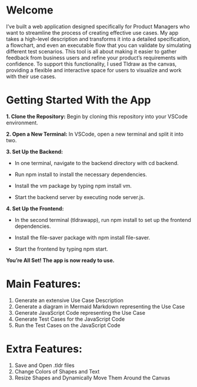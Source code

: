# Welcome
I’ve built a web application designed specifically for Product Managers who want to streamline the process of creating effective use cases. My app takes a high-level description and transforms it into a detailed specification, a flowchart, and even an executable flow that you can validate by simulating different test scenarios. This tool is all about making it easier to gather feedback from business users and refine your product’s requirements with confidence. To support this functionality, I used Tldraw as the canvas, providing a flexible and interactive space for users to visualize and work with their use cases.

# Getting Started With the App
**1. Clone the Repository:** Begin by cloning this repository into your VSCode environment.

**2. Open a New Terminal:** In VSCode, open a new terminal and split it into two.

**3. Set Up the Backend:**
- In one terminal, navigate to the backend directory with cd backend.
  
- Run npm install to install the necessary dependencies.
  
- Install the vm package by typing npm install vm.
  
- Start the backend server by executing node server.js.
  
**4. Set Up the Frontend:**
- In the second terminal (tldrawapp), run npm install to set up the frontend dependencies.
  
- Install the file-saver package with npm install file-saver.
  
- Start the frontend by typing npm start.

**You’re All Set! The app is now ready to use.**

# Main Features:
1. Generate an extensive Use Case Description
2. Generate a diagram in Mermaid Markdown representing the Use Case
3. Generate JavaScript Code representing the Use Case
4. Generate Test Cases for the JavaScript Code
5. Run the Test Cases on the JavaScript Code

# Extra Features:
1. Save and Open .tldr files
2. Change Colors of Shapes and Text
3. Resize Shapes and Dynamically Move Them Around the Canvas
